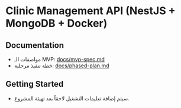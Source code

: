 # Clinic Management API (NestJS + MongoDB + Docker)

## Documentation

- مواصفات الـ MVP: [docs/mvp-spec.md](docs/mvp-spec.md)
- خطة تنفيذ مرحلية: [docs/phased-plan.md](docs/phased-plan.md)

## Getting Started

- سيتم إضافة تعليمات التشغيل لاحقاً بعد تهيئة المشروع.


